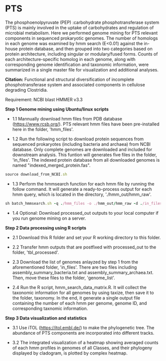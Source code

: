 # PTS
The phosphoenolpyruvate (PEP) :carbohydrate phosphotransferase system (PTS) is mainly involved in the uptake of carbohydrates and regulation of microbial metabolism. Here we performed genome mining for PTS relevant components in sequenced prokaryotic genomes. The number of homologs in each genome was examined by hmm search (E<0.01) against the in-house protein database, and then grouped into two categories based on protein architecture, including singular or modulary/fused forms. Counts of each architecture-specific homolog in each genome, along with corresponding genome identification and taxonomic information, were summarized in a single master file for visualization and additional analyses.<br/>

**Citation:**
Functional and structural diversification of incomplete phosphotransferase system and associated components in cellulose degrading Clostridia.

Requirement:
NCBI blast
HMMER v3.3

**Step 1 Genome mining using Ubuntu/linux scripts**

  - 1.1 Mannually download hmm files from PDB database (https://www.rcsb.org/). PTS relevant hmm files have been pre-installed here in the folder, 'hmm_files'.
  
  - 1.2 Run the following script to download protein sequences from sequenced prokaryotes (including bacteria and archaea) from NCBI database. Only complete genomes are downloaded and included for downstream analysis. This funtion will generates five files in the folder, 'in_files'. The indexed protein database from all downloaded genomes is named "indexed_merged_protein.fas".
  
  ```ruby
  source download_from_NCBI.sh
  ```
  
  - 1.3 Perform the hmmsearch function for each hmm file by running the follow command. It will generate a ready-to-process output for each hmm query, which is located in the directory, './hmm_out/hmm_raw'.

  ```ruby
  sh batch_hmmsearch.sh -q ./hmm_files -o ./hmm_out/hmm_raw -d ./in_files/indexed_merged_protein.faa
  ```
  
  
  - 1.4 Optional: Download processed_out outputs to your local computer if you run genome mining on a server. <br/>
  
  
  
**Step 2 Data processing using R scripts**
  
  - 2.1 Download this R folder and set your R working directory to this folder. 
  
  - 2.2 Transfer hmm outputs that are postfixed with processed_out to the folder, 'tbl_processed'.
  
  - 2.3 Download the list of genomes anlayzed by step 1 from the aforementioned folder, 'in_files'. There are two files including assembly_summary_bacteria.txt and assembly_summary_archaea.txt. Then, move these files to the folder, 'genome_list'. 
  
  - 2.4 Run the R script, hmm_search_data_matrix.R. It will collect the taxonomic information for all genomes by using taxize, then save it to the folder, taxonomy. In the end, it generate a single output file containing the number of each hmm per genome, genome ID, and  corresponding taxnomic information.<br/>
  
  
  
**Step 3 Data visualization and statistics**
   
  - 3.1 Use iTOL (https://itol.embl.de/) to make the phylogenetic tree. The abundance of PTS components are incorporated into different tracks.
   
  - 3.2 The integrated visualization of a heatmap showing averaged counts of each hmm profiles in genomes of all Classes, and their phylogeny displayed by cladogram, is plotted by complex heatmap.
  

